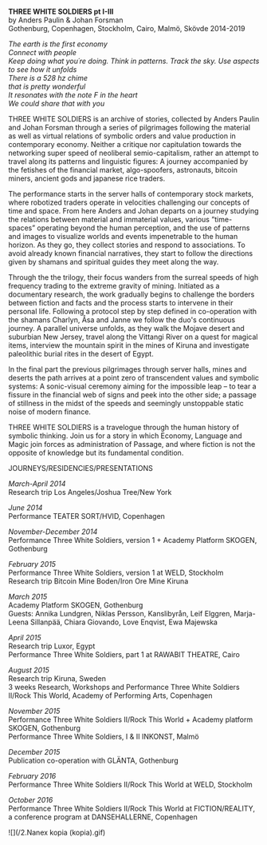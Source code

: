 **THREE WHITE SOLDIERS pt I-III**  
by Anders Paulin & Johan Forsman  
Gothenburg, Copenhagen, Stockholm, Cairo, Malmö, Skövde 2014-2019

*The earth is the first economy  
Connect with people  
Keep doing what you´re doing. 
Think in patterns. 
Track the sky. 
Use aspects  
to see how it unfolds  
There is a 528 hz chime  
that is pretty wonderful  
It resonates with the note F in the heart  
We could share that with you*  

THREE WHITE SOLDIERS is an archive of stories, collected by Anders Paulin and Johan Forsman through a series of pilgrimages following the material as well as virtual relations of symbolic orders and value production in contemporary economy. Neither a critique nor capitulation towards the networking super speed of neoliberal semio-capitalism, rather an attempt to travel along its patterns and linguistic figures: A journey accompanied by the fetishes of the financial market, algo-spoofers, astronauts, bitcoin miners, ancient gods and japanese rice traders.

The performance starts in the server halls of contemporary stock markets, where robotized traders operate in velocities challenging our concepts of time and space. From here Anders and Johan departs on a journey studying the relations between material and immaterial values, various ”time- spaces” operating beyond the human perception, and the use of patterns and images to visualize worlds and events impenetrable to the human horizon. As they go, they collect stories and respond to associations. To avoid already known financial narratives, they start to follow the directions given by shamans and spiritual guides they meet along the way.

Through the the trilogy, their focus wanders from the surreal speeds of high frequency trading to the extreme gravity of mining. Initiated as a documentary research, the work gradually begins to challenge the borders between fiction and facts and the process starts to intervene in their personal life. Following a protocol step by step defined in co-operation with the shamans Charlyn, Åsa and Janne we follow the duo's continuous journey. A parallel universe unfolds, as they walk the Mojave desert and suburbian New Jersey, travel along the Vittangi River on a quest for magical items, interview the mountain spirit in the mines of Kiruna and investigate paleolithic burial rites in the desert of Egypt.

In the final part the previous pilgrimages through server halls, mines and deserts the path arrives at a point zero of transcendent values and symbolic systems: A sonic-visual ceremony aiming for the impossible leap – to tear a fissure in the financial web of signs and peek into the other side; a passage of stillness in the midst of the speeds and seemingly unstoppable static noise of modern finance.

THREE WHITE SOLDIERS is a travelogue through the human history of symbolic thinking. Join us for a story in which Economy, Language and Magic join forces as administration of Passage, and where fiction is not the opposite of knowledge but its fundamental condition.


JOURNEYS/RESIDENCIES/PRESENTATIONS

*March-April 2014*  
Research trip Los Angeles/Joshua Tree/New York


*June 2014*  
Performance TEATER SORT/HVID, Copenhagen


*November-December 2014*  
Performance Three White Soldiers, version 1 + Academy Platform SKOGEN, Gothenburg


*February 2015*  
Performance Three White Soldiers, version 1 at WELD, Stockholm  
Research trip Bitcoin Mine Boden/Iron Ore Mine Kiruna


*March 2015*  
Academy Platform SKOGEN, Gothenburg  
Guests: Annika Lundgren, Niklas Persson, Kanslibyrån, Leif Elggren, Marja-Leena Sillanpää, Chiara Giovando, Love Enqvist, Ewa Majewska


*April 2015*  
Research trip Luxor, Egypt  
Performance Three White Soldiers, part 1 at RAWABIT THEATRE, Cairo


*August 2015*  
Research trip Kiruna, Sweden  
3 weeks Research, Workshops and Performance Three White Soldiers II/Rock This World, Academy of Performing Arts, Copenhagen


*November 2015*  
Performance Three White Soldiers II/Rock This World + Academy platform SKOGEN, Gothenburg  
Performance Three White Soldiers, I & II INKONST, Malmö


*December 2015*  
Publication co-operation with GLÄNTA, Gothenburg


*February 2016*  
Performance Three White Soldiers II/Rock This World at WELD, Stockholm


*October 2016*  
Performance Three White Soldiers II/Rock This World at FICTION/REALITY, a conference program at DANSEHALLERNE, Copenhagen

![](/2.Nanex kopia (kopia).gif)

